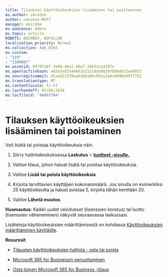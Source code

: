 ```yaml
---
title: Tilauksen käyttöoikeuksien lisääminen tai poistaminen
ms.author: cmcatee
author: cmcatee-MSFT
manager: mnirkhe
ms.audience: Admin
ms.topic: article
ROBOTS: NOINDEX, NOFOLLOW
localization_priority: Normal
ms.collection: Adm_O365
ms.custom:
- "319"
- "1500007"
ms.assetid: 69797abf-3e60-4be2-b0a7-26022a14397e
ms.openlocfilehash: e02e5e835446626152c8dd98207898de52ae6933
ms.sourcegitcommit: d1aad215f8aa636ba89c93a13a0c9d90e997f752
ms.translationtype: MT
ms.contentlocale: fi-FI
ms.lasthandoff: 05/06/2020
ms.locfileid: "44063794"
---
```

# <a name="add-or-remove-licenses-for-your-subscription"></a>Tilauksen käyttöoikeuksien lisääminen tai poistaminen

Voit lisätä tai poistaa käyttöoikeuksia näin.
  
1. Siirry hallintakeskuksessa **Laskutus** \> **[tuotteet -sivulle.](https://go.microsoft.com/fwlink/p/?linkid=842054)**

2. Valitse tilaus, johon haluat lisätä tai poistaa käyttöoikeuksia.

3. Valitse **Lisää tai poista käyttöoikeuksia**.

4. Kirjoita tarvittavien käyttäjien kokonaismäärä. Jos sinulla on esimerkiksi 25 käyttöoikeutta ja haluat poistaa 5, kirjoita tähän kenttään 20.

5. Valitse **Lähetä muutos**.

**Huomautus:** Kaikki uudet veloitukset (lisenssien korotus) tai luotto (lisenssien väheneminen) näkyvät seuraavassa laskussasi.

Lisätietoja käyttöoikeuksien määrittämisestä on kohdassa [Käyttöoikeuksien määrittäminen käyttäjille](https://docs.microsoft.com/microsoft-365/admin/manage/assign-licenses-to-users).

**Resurssit**
  
- [Tilausten käyttöoikeuksien hallinta - osta tai poista](https://docs.microsoft.com/microsoft-365/commerce/licenses/buy-licenses)

- [Microsoft 365 for Businessin peruuttaminen](https://support.office.com/article/Cancel-Office-365-for-business-b1bc0bef-4608-4601-813a-cdd9f746709a)

- [Osta toinen Microsoft 365 for Business -tilaus](https://support.office.com/article/Buy-another-Office-365-for-business-subscription-fab3b86c-3359-4042-8692-5d4dc7550b7c)
